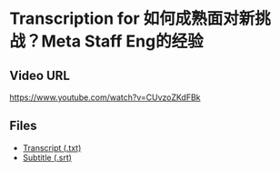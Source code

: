 # Transcription for 如何成熟面对新挑战？Meta Staff Eng的经验
## Video URL
https://www.youtube.com/watch?v=CUvzoZKdFBk
 
## Files
- [Transcript (.txt)](./transcript.txt)
- [Subtitle (.srt)](./transcript.srt)
